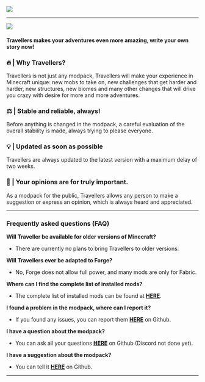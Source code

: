 ![](https://raw.githubusercontent.com/TravellersModpack/Travellers/main/Banner.png)

------------
![](https://img.shields.io/badge/Modrinth-16181c?style=flat&logo=modrinth&logoColor=1bd96a&link=https%3A%2F%2Fmodrinth.com%2Fmodpack%2Ftravellers)
#### Travellers makes your adventures even more amazing, write your own story now!
### 🔥 | Why Travellers?
Travellers is not just any modpack, Travellers will make your experience in Minecraft unique: new mobs to take on, new challenges that get harder and harder, new structures, new biomes and many other changes that will drive you crazy with desire for more and more adventures.
### ⚖️ | Stable and reliable, always!
Before anything is changed in the modpack, a careful evaluation of the overall stability is made, always trying to please everyone.
### 💡 | Updated as soon as possible
Travellers are always updated to the latest version with a maximum delay of two weeks.
### 👥 | Your opinions are for truly important.
As a modpack for the public, Travellers allows any person to make a suggestion or express an opinion, which is always heard and appreciated.

------------
### Frequently asked questions (FAQ)
**Will Traveller be available for older versions of Minecraft?**
- There are currently no plans to bring Travellers to older versions.

**Will Travellers ever be adapted to Forge?**
- No, Forge does not allow full power, and many mods are only for Fabric.

**Where can I find the complete list of installed mods?**
- The complete list of installed mods can be found at [**HERE**](https://github.com/TravellersModpack/Travellers/blob/main/MODSLIST.md).

**I found a problem in the modpack, where can I report it?**
- If you found any issues, you can report them [**HERE**](https://github.com/TravellersModpack/Travellers/issues) on Github.

**I have a question about the modpack?**
- You can ask all your questions [**HERE**](https://github.com/TravellersModpack/Travellers/issues) on Github (Discord not done yet).

**I have a suggestion about the modpack?**
- You can tell it [**HERE**](https://github.com/TravellersModpack/Travellers/issues) on Github.
***
